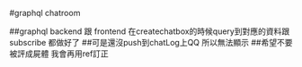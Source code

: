 #graphql chatroom

##graphql backend 跟 frontend 在createchatbox的時候query到對應的資料跟subscribe 都做好了
##可是還沒push到chatLog上QQ 所以無法顯示
##希望不要被評成屍體 我會再用ref訂正